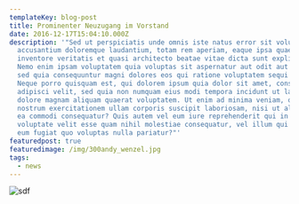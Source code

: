 ```yaml
---
templateKey: blog-post
title: Prominenter Neuzugang im Vorstand
date: 2016-12-17T15:04:10.000Z
description: '"Sed ut perspiciatis unde omnis iste natus error sit voluptatem
  accusantium doloremque laudantium, totam rem aperiam, eaque ipsa quae ab illo
  inventore veritatis et quasi architecto beatae vitae dicta sunt explicabo.
  Nemo enim ipsam voluptatem quia voluptas sit aspernatur aut odit aut fugit,
  sed quia consequuntur magni dolores eos qui ratione voluptatem sequi nesciunt.
  Neque porro quisquam est, qui dolorem ipsum quia dolor sit amet, consectetur,
  adipisci velit, sed quia non numquam eius modi tempora incidunt ut labore et
  dolore magnam aliquam quaerat voluptatem. Ut enim ad minima veniam, quis
  nostrum exercitationem ullam corporis suscipit laboriosam, nisi ut aliquid ex
  ea commodi consequatur? Quis autem vel eum iure reprehenderit qui in ea
  voluptate velit esse quam nihil molestiae consequatur, vel illum qui dolorem
  eum fugiat quo voluptas nulla pariatur?"'
featuredpost: true
featuredimage: /img/300andy_wenzel.jpg
tags:
  - news
---
```

![sdf](/img/300andy_wenzel.jpg "sdf")